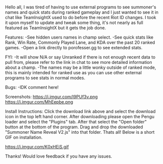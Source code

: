 Hello all, I was tired of having to use external programs to see summoner's names and quick stats during ranked gameplay and I just wanted to see it in chat like TeamInsightX used to do before the recent Riot ID changes. I took it upon myself to update and tweak some thing, it's not nearly as full featured as TeamInsightX but it gets the job done.

Features:
-See hidden users names in champ select.
-See quick stats like Rank, Win Rate, Commonly Played Lane, and KDA over the past 20 ranked games.
-Open a link directly to porofesser.gg to see extended stats.

FYI:
-It will show N/A or say Unranked if there is not enough recent data to pull from, please refer to the link in chat to see more detailed information about a champ.
-The names may be a little wonky outside of ranked mode, this is mainly intended for ranked use as you can use other external programs to see stats in normal modes.

Bugs:
-IDK comment here!

Screenshots:
https://i.imgur.com/I9PUf3v.png
https://i.imgur.com/MhEepbe.png

Install Instructions:
Click the download link above and select the download icon in the top left hand corner.
After downloading please open the Pengu loader and select the "Plugins" tab.
After that select the "Open folder" button at the bottom of the program.
Drag and drop the downloaded "Summoner Name Reveal V2.js" into that folder.
Thats all! Below is a short GIF on installation.

https://i.imgur.com/K0xHEiS.gif


Thanks! Would love feedback if you have any issues.
